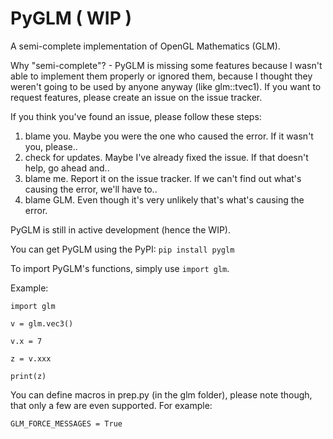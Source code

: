 # PyGLM ( WIP )
A semi-complete implementation of OpenGL Mathematics (GLM).

Why "semi-complete"? - PyGLM is missing some features because I wasn't able to 
implement them properly or ignored them, because I thought they weren't going
to be used by anyone anyway (like glm::tvec1).
If you want to request features, please create an issue on the issue tracker.

If you think you've found an issue, please follow these steps:
1. blame you. Maybe you were the one who caused the error.
If it wasn't you, please..
2. check for updates. Maybe I've already fixed the issue.
If that doesn't help, go ahead and..
3. blame me. Report it on the issue tracker.
If we can't find out what's causing the error, we'll have to..
4. blame GLM. Even though it's very unlikely that's what's causing the error.

PyGLM is still in active development (hence the WIP).

You can get PyGLM using the PyPI:
```pip install pyglm```

To import PyGLM's functions, simply use ```import glm```.

Example:

	import glm
	
	v = glm.vec3()
	
	v.x = 7
	
	z = v.xxx
	
	print(z)
	
You can define macros in prep.py (in the glm folder), please note though, 
that only a few are even supported.
For example:
	
	GLM_FORCE_MESSAGES = True